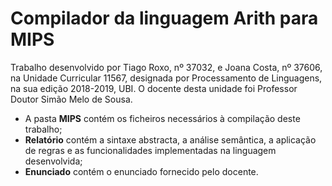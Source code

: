 # Compilador da linguagem Arith para MIPS


Trabalho desenvolvido por Tiago Roxo, nº 37032, e Joana Costa, nº 37606, na Unidade Curricular 11567, designada por Processamento de Linguagens, na sua edição 2018-2019, UBI. O docente desta unidade foi Professor Doutor Simão Melo de Sousa.

* A pasta **MIPS** contém os ficheiros necessários à compilação deste trabalho;
* **Relatório** contém a sintaxe abstracta, a análise semântica, a aplicação de regras e as funcionalidades implementadas na linguagem desenvolvida;
* **Enunciado** contém o enunciado fornecido pelo docente.
